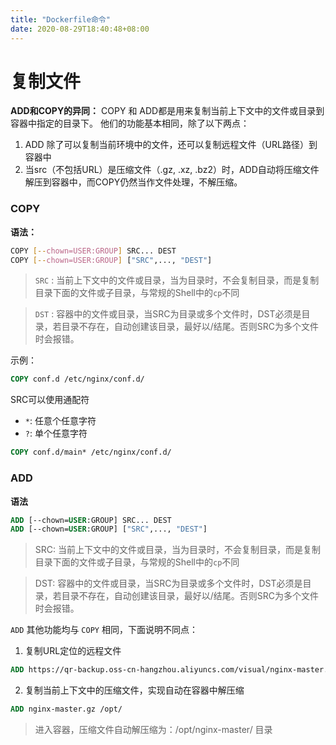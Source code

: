 ```yaml
---
title: "Dockerfile命令"
date: 2020-08-29T18:40:48+08:00
---
```


# 复制文件
**ADD和COPY的异同：**
COPY 和 ADD都是用来复制当前上下文中的文件或目录到容器中指定的目录下。
他们的功能基本相同，除了以下两点：

1. ADD 除了可以复制当前环境中的文件，还可以复制远程文件（URL路径）到容器中
1. 当src（不包括URL）是压缩文件（.gz, .xz, .bz2）时，ADD自动将压缩文件解压到容器中，而COPY仍然当作文件处理，不解压缩。



### COPY
**语法：**
```bash
COPY [--chown=USER:GROUP] SRC... DEST
COPY [--chown=USER:GROUP] ["SRC",..., "DEST"]
```
> `SRC` : 当前上下文中的文件或目录，当为目录时，不会复制目录，而是复制目录下面的文件或子目录，与常规的Shell中的`cp`不同

> `DST` : 容器中的文件或目录，当SRC为目录或多个文件时，DST必须是目录，若目录不存在，自动创建该目录，最好以/结尾。否则SRC为多个文件时会报错。



示例：
```dockerfile
COPY conf.d /etc/nginx/conf.d/
```


SRC可以使用通配符

- `*`: 任意个任意字符
- `?`: 单个任意字符
```dockerfile
COPY conf.d/main* /etc/nginx/conf.d/
```
### ADD
**语法**
```dockerfile
ADD [--chown=USER:GROUP] SRC... DEST
ADD [--chown=USER:GROUP] ["SRC",..., "DEST"]
```
> SRC: 当前上下文中的文件或目录，当为目录时，不会复制目录，而是复制目录下面的文件或子目录，与常规的Shell中的`cp`不同

> DST: 容器中的文件或目录，当SRC为目录或多个文件时，DST必须是目录，若目录不存在，自动创建该目录，最好以/结尾。否则SRC为多个文件时会报错。



`ADD` 其他功能均与 `COPY` 相同，下面说明不同点：


1. 复制URL定位的远程文件
```dockerfile
ADD https://qr-backup.oss-cn-hangzhou.aliyuncs.com/visual/nginx-master.gz /opt/
```

2. 复制当前上下文中的压缩文件，实现自动在容器中解压缩
```dockerfile
ADD nginx-master.gz /opt/
```
> 进入容器，压缩文件自动解压缩为：/opt/nginx-master/ 目录



